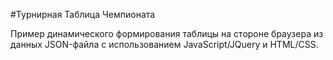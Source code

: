 ﻿#Турнирная Таблица Чемпионата

Пример динамического формирования таблицы на стороне браузера из данных JSON-файла с использованием JavaScript/JQuery и HTML/CSS. 
